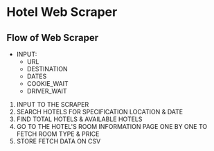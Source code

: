 # Hotel Web Scraper

## Flow of Web Scraper

- INPUT:
    - URL
    - DESTINATION
    - DATES
    - COOKIE_WAIT
    - DRIVER_WAIT

1. INPUT TO THE SCRAPER
2. SEARCH HOTELS FOR SPECIFICATION LOCATION & DATE
3. FIND TOTAL HOTELS & AVAILABLE HOTELS
4. GO TO THE HOTEL'S ROOM INFORMATION PAGE ONE BY ONE TO FETCH ROOM TYPE & PRICE
5. STORE FETCH DATA ON CSV